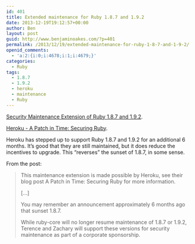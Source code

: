 ```yaml
---
id: 401
title: Extended maintenance for Ruby 1.8.7 and 1.9.2
date: 2013-12-19T19:12:57+00:00
author: Ben
layout: post
guid: http://www.benjaminoakes.com/?p=401
permalink: /2013/12/19/extended-maintenance-for-ruby-1-8-7-and-1-9-2/
openid_comments:
  - 'a:2:{i:0;i:4678;i:1;i:4679;}'
categories:
  - Ruby
tags:
  - 1.8.7
  - 1.9.2
  - heroku
  - maintenance
  - Ruby
---
```

[Security Maintenance Extension of Ruby 1.8.7 and 1.9.2](https://www.ruby-lang.org/en/news/2013/12/17/maintenance-of-1-8-7-and-1-9-2/).

[Heroku - A Patch in Time: Securing Ruby](https://blog.heroku.com/archives/2013/12/5/a_patch_in_time_securing_ruby).

Heroku has stepped up to support Ruby 1.8.7 and 1.9.2 for an additional 6 months. It&#8217;s good that they are still maintained, but it does reduce the incentives to upgrade. This &#8220;reverses&#8221; the sunset of 1.8.7, in some sense.

From the post:

> This maintenance extension is made possible by Heroku, see their blog post A Patch in Time: Securing Ruby for more information.
> 
> [...]
> 
> You may remember an announcement approximately 6 months ago that sunset 1.8.7.
> 
> While ruby-core will no longer resume maintenance of 1.8.7 or 1.9.2, Terence and Zachary will support these versions for security maintenance as part of a corporate sponsorship.
